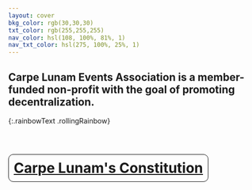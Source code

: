 ```yaml
---
layout: cover
bkg_color: rgb(30,30,30)
txt_color: rgb(255,255,255)
nav_color: hsl(108, 100%, 81%, 1)
nav_txt_color: hsl(275, 100%, 25%, 1)
---
```


## Carpe Lunam Events Association is a member-funded non-profit with the goal of promoting decentralization.
{:.rainbowText .rollingRainbow}

<br>

<h1><a style="padding: 10px; border: 1px solid; border-radius: 10px;" href="">Carpe Lunam's Constitution</a></h1>

<br>
